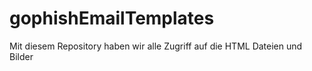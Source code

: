 # gophishEmailTemplates
Mit diesem Repository haben wir alle Zugriff auf die HTML Dateien und Bilder
